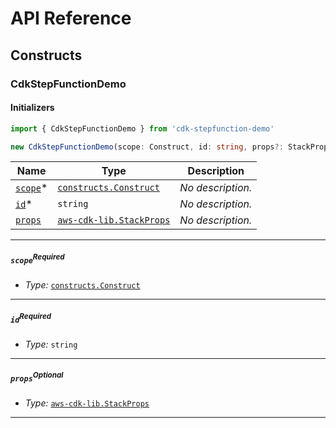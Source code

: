 # API Reference <a name="API Reference" id="api-reference"></a>

## Constructs <a name="Constructs" id="constructs"></a>

### CdkStepFunctionDemo <a name="cdk-stepfunction-demo.CdkStepFunctionDemo" id="cdkstepfunctiondemocdkstepfunctiondemo"></a>

#### Initializers <a name="cdk-stepfunction-demo.CdkStepFunctionDemo.Initializer" id="cdkstepfunctiondemocdkstepfunctiondemoinitializer"></a>

```typescript
import { CdkStepFunctionDemo } from 'cdk-stepfunction-demo'

new CdkStepFunctionDemo(scope: Construct, id: string, props?: StackProps)
```

| **Name** | **Type** | **Description** |
| --- | --- | --- |
| [`scope`](#cdkstepfunctiondemocdkstepfunctiondemoparameterscope)<span title="Required">*</span> | [`constructs.Construct`](#constructs.Construct) | *No description.* |
| [`id`](#cdkstepfunctiondemocdkstepfunctiondemoparameterid)<span title="Required">*</span> | `string` | *No description.* |
| [`props`](#cdkstepfunctiondemocdkstepfunctiondemoparameterprops) | [`aws-cdk-lib.StackProps`](#aws-cdk-lib.StackProps) | *No description.* |

---

##### `scope`<sup>Required</sup> <a name="cdk-stepfunction-demo.CdkStepFunctionDemo.parameter.scope" id="cdkstepfunctiondemocdkstepfunctiondemoparameterscope"></a>

- *Type:* [`constructs.Construct`](#constructs.Construct)

---

##### `id`<sup>Required</sup> <a name="cdk-stepfunction-demo.CdkStepFunctionDemo.parameter.id" id="cdkstepfunctiondemocdkstepfunctiondemoparameterid"></a>

- *Type:* `string`

---

##### `props`<sup>Optional</sup> <a name="cdk-stepfunction-demo.CdkStepFunctionDemo.parameter.props" id="cdkstepfunctiondemocdkstepfunctiondemoparameterprops"></a>

- *Type:* [`aws-cdk-lib.StackProps`](#aws-cdk-lib.StackProps)

---








